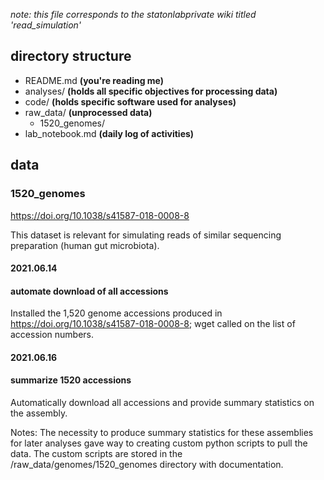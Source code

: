 *note: this file corresponds to the statonlabprivate wiki titled 'read_simulation'*

## directory structure
- README.md **(you're reading me)**
- analyses/ **(holds all specific objectives for processing data)**
- code/ **(holds specific software used for analyses)**
- raw_data/ **(unprocessed data)**
  - 1520_genomes/
- lab_notebook.md **(daily log of activities)**

## data

### 1520_genomes

https://doi.org/10.1038/s41587-018-0008-8

This dataset is relevant for simulating reads of similar sequencing preparation (human gut microbiota).

#### 2021.06.14
#### automate download of all accessions

Installed the 1,520 genome accessions produced in https://doi.org/10.1038/s41587-018-0008-8; wget called on the list of accession numbers. 


#### 2021.06.16
#### summarize 1520 accessions

Automatically download all accessions and provide summary statistics on the assembly.

Notes: The necessity to produce summary statistics for these assemblies for later analyses gave way to creating custom python scripts to pull the data. The custom scripts are stored in the /raw_data/genomes/1520_genomes directory with documentation.

